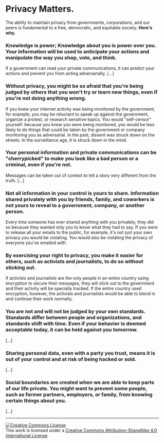 # Privacy Matters.

The ability to maintain privacy from governments, corporations, and our peers is fundamental to a free, democratic, and equitable society. **Here's why.**

### Knowledge is power; Knowledge about you is power over you. Your information will be used to anticipate your actions and manipulate the way you shop, vote, and think.
If a government can read your private communications, it can predict your actions and prevent you from acting adversarially. [...]

### Without privacy, you might be so afraid that you're being judged by others that you won't try or learn new things, even if you're not doing anything wrong.
If you knew your internet activity was being monitored by the government, for example, you may be reluctant to speak up against the government, organize a protest, or research sensitive topics. You would "self-censor" yourself: because you knew you were being monitored, you would be less likely to do things that could be taken by the government or company monitoring you as adversarial. In the past, dissent was struck down on the streets. In the surveillance age, it is struck down in the mind.

### Your personal information and private communications can be "cherrypicked" to make you look like a bad person or a criminal, even if you're not.
Messages can be taken out of context to tell a story very different from the truth. [...]

### Not all information in your control is yours to share. Information shared privately with you by friends, family, and coworkers is not yours to reveal to a government, company, or another person.
Every time someone has ever shared anything with you privately, they did so because they wanted only *you* to know what they had to say. If you were to release all your emails to the public, for example, it's not just your own privacy you would be violating. You would also be violating the privacy of everyone you've emailed *with*.

### By exercising your right to privacy, you make it easier for others, such as activists and journalists, to do so without sticking out.
If activists and journalists are the only people in an entire country using encryption to secure their messages, they will stick out to the government and their activity will be specially tracked. If the entire country used encryption, however, the activists and journalists would be able to blend in and continue their work normally.

### You are not and will not be judged by your own standards. Standards differ between people and organizations, and standards shift with time. Even if your behavior is deemed acceptable today, it can be held against you tomorrow.
[...]

### Sharing personal data, even with a party you trust, means it is out of your control and at risk of being hacked or sold.
[...]

### Social boundaries are created when we are able to keep parts of our life private. You might want to prevent some people, such as former partners, employers, or family, from knowing certain things about you.
[...]

-----
<a rel="license" href="https://creativecommons.org/licenses/by-sa/4.0/"><img alt="Creative Commons License" style="border-width:0" src="https://i.creativecommons.org/l/by-sa/4.0/88x31.png" /></a><br />This work is licensed under a <a rel="license" href="https://creativecommons.org/licenses/by-sa/4.0/">Creative Commons Attribution-ShareAlike 4.0 International License</a>.
